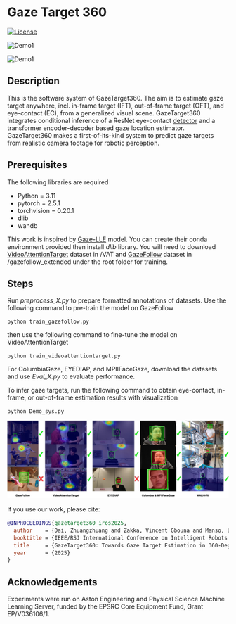 # Gaze Target 360

[![License](https://img.shields.io/badge/License-MIT-green.svg)](LICENSE)

![Demo1](gifs/demo1.gif)

![Demo1](gifs/demo2.gif)

## Description

This is the software system of GazeTarget360. The aim is to estimate gaze target anywhere, incl. in-frame target (IFT), out-of-frame target (OFT), and eye-contact (EC), from a generalized visual scene. GazeTarget360 integrates conditional inference of a ResNet eye-contact [detector](https://github.com/rehg-lab/eye-contact-cnn) and a transformer encoder-decoder based gaze location estimator. GazeTarget360 makes a first-of-its-kind system to predict gaze targets from realistic camera footage for robotic perception.

## Prerequisites

The following libraries are required

- Python = 3.11
- pytorch = 2.5.1
- torchvision = 0.20.1
- dlib
- wandb

This work is inspired by [Gaze-LLE](https://github.com/fkryan/gazelle/tree/main?tab=readme-ov-file) model. You can create their conda environment provided then install *dlib* library. You will need to download [VideoAttentionTarget](https://github.com/ejcgt/attention-target-detection) dataset in /VAT and [GazeFollow](https://www.dropbox.com/scl/fi/n45q7wig1rvrqf8hsomuw/gazefollow_extended.zip?rlkey=e5b54qgppse4xfk4wc6j2zj2f&e=1&dl=0) dataset in /gazefollow_extended under the root folder for training.

## Steps

Run *preprocess_X.py* to prepare formatted annotations of datasets. Use the following command to pre-train the model on GazeFollow

```base
python train_gazefollow.py
```

then use the following command to fine-tune the model on VideoAttentionTarget

```base
python train_videoattentiontarget.py
```

For ColumbiaGaze, EYEDIAP, and MPIIFaceGaze, download the datasets and use *Eval_X.py* to evaluate performance. 

To infer gaze targets, run the following command to obtain eye-contact, in-frame, or out-of-frame estimation results with visualization

```base
python Demo_sys.py
```

![openingfig](https://github.com/zdai257/DisengageNet/blob/main/processed/demo0.jpg)

If you use our work, please cite:

```bibtex
@INPROCEEDINGS{gazetarget360_iros2025,
  author    = {Dai, Zhuangzhuang and Zakka, Vincent Gbouna and Manso, Luis J. and Li, Chen},
  booktitle = {IEEE/RSJ International Conference on Intelligent Robots and Systems (IROS)}, 
  title     = {GazeTarget360: Towards Gaze Target Estimation in 360-Degree for Robot Perception}, 
  year      = {2025}
}
```

## Acknowledgements

Experiments were run on Aston Engineering and Physical Science Machine Learning Server, funded by the EPSRC Core Equipment Fund, Grant EP/V036106/1.

